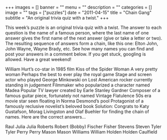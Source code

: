 +++
images = []
banner = ""
menu = ""
description = ""
categories = []
image = ""
tags = ["puzzles"]
date = "2011-04-15"
title = "Chain Gang"
subtitle = "An original trivia quiz with a twist."
+++

This week’s puzzle is an original trivia quiz with a twist. The answer to each question is the name of a famous person, where the last name of one answer gives the first name of the next answer (give or take a letter or two). The resulting sequence of answers form a chain, like this one: Elton John, John Wayne, Wayne Brady, etc. See how many names you can find and post your answers in a comment below. If you get stuck, googling is allowed. Have a great weekend!

William Hurt’s co-star in 1985 film Kiss of the Spider Woman
A very pretty woman
Perhaps the best to ever play the royal game
Stage and screen actor who played George Minkowski on Lost
American rocker currently standing in judgement
Filmmaker who popularized a character named Madea
Popular TV lawyer created by Earle Stanley Gardner
Composer of a famous guitar piece, fortunately not named Vintage Flatulence
50s era movie star seen floating in Norma Desmond’s pool
Protagonist of a famously reclusive novelist’s beloved book
Solution: Congrats to Katy Gustafson, Morag Livingston and Olaf Buehler for finding the chain of names. Here are the correct answers…

Raul Julia
Julia Roberts
Robert (Bobby) Fischer
Fisher Stevens
Steven Tyler
Tyler Perry
Perry Mason
Mason Williams
William Holden
Holden Caulfield
